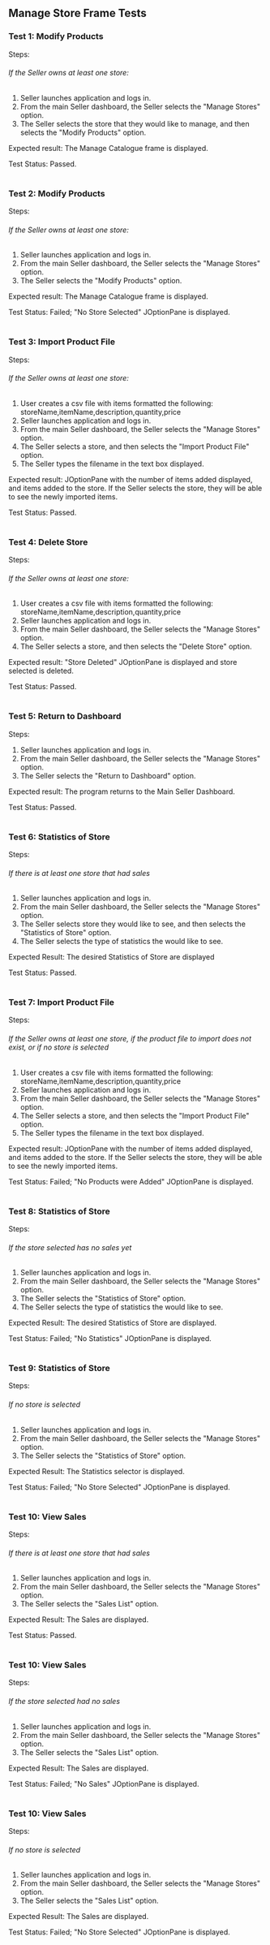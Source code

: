<h2> Manage Store Frame Tests </h2>

<h3>Test 1: Modify Products</h3>
Steps:
<h6>If the Seller owns at least one store:</h6>

<ol>
<li> Seller launches application and logs in.
<li> From the main Seller dashboard, the
   Seller selects the "Manage Stores" option.
<li> The Seller selects the store that they
would like to manage, and then selects the
"Modify Products" option.
</ol>

Expected result: The Manage Catalogue frame is displayed.

Test Status: Passed.
<br><br>

<h3>Test 2: Modify Products</h3>
Steps:
<h6>If the Seller owns at least one store:</h6>

<ol>
<li> Seller launches application and logs in.
<li> From the main Seller dashboard, the
   Seller selects the "Manage Stores" option.
<li> The Seller selects the
"Modify Products" option.
</ol>

Expected result: The Manage Catalogue frame is displayed.

Test Status: Failed; "No Store Selected" JOptionPane is displayed.
<br><br>

<h3>Test 3: Import Product File</h3>
Steps:
<h6>If the Seller owns at least one store:</h6>

<ol>
<li> User creates a csv file with items formatted the following:
storeName,itemName,description,quantity,price
<li> Seller launches application and logs in.
<li> From the main Seller dashboard, the
   Seller selects the "Manage Stores" option.
<li> The Seller selects a store, and then selects the "Import Product File" 
option.
<li> The Seller types the filename in the text box displayed.
</ol>

Expected result: JOptionPane with the number of items added displayed, and 
items added to the store. If the Seller selects the store, they will be able 
to see the newly imported items.

Test Status: Passed.
<br><br>

<h3>Test 4: Delete Store</h3>
Steps:
<h6>If the Seller owns at least one store:</h6>

<ol>
<li> User creates a csv file with items formatted the following:
storeName,itemName,description,quantity,price
<li> Seller launches application and logs in.
<li> From the main Seller dashboard, the
   Seller selects the "Manage Stores" option.
<li> The Seller selects a store, and then selects the "Delete Store" option.
</ol>

Expected result: "Store Deleted" JOptionPane is displayed and store selected
is deleted.

Test Status: Passed.
<br><br>

<h3>Test 5: Return to Dashboard</h3>
Steps:

<ol>
<li> Seller launches application and logs in.
<li> From the main Seller dashboard, the
   Seller selects the "Manage Stores" option.
<li> The Seller selects the "Return to Dashboard" option.
</ol>

Expected result: The program returns to the Main Seller Dashboard.

Test Status: Passed.
<br><br>

<h3>Test 6: Statistics of Store</h3>
Steps:
<h6> If there is at least one store that had sales</h6>
<ol>
<li> Seller launches application and logs in.
<li> From the main Seller dashboard, the
   Seller selects the "Manage Stores" option.
<li> The Seller selects store they would like to see, and then selects
the "Statistics of Store" option.
<li> The Seller selects the type of statistics the would like to see.
</ol>

Expected Result: The desired Statistics of Store are displayed

Test Status: Passed.
<br><br>

<h3>Test 7: Import Product File</h3>
Steps:
<h6>If the Seller owns at least one store, if the product file to import does
not exist, or if no store is selected</h6>

<ol>
<li> User creates a csv file with items formatted the following:
storeName,itemName,description,quantity,price
<li> Seller launches application and logs in.
<li> From the main Seller dashboard, the
   Seller selects the "Manage Stores" option.
<li> The Seller selects a store, and then selects the "Import Product File" 
option.
<li> The Seller types the filename in the text box displayed.
</ol>

Expected result: JOptionPane with the number of items added displayed, and
items added to the store. If the Seller selects the store, they will be able
to see the newly imported items.

Test Status: Failed; "No Products were Added" JOptionPane is displayed.
<br><br>

<h3>Test 8: Statistics of Store</h3>
Steps:
<h6>If the store selected has no sales yet</h6>
<ol>
<li> Seller launches application and logs in.
<li> From the main Seller dashboard, the
   Seller selects the "Manage Stores" option.
<li> The Seller selects the "Statistics of Store" option.
<li> The Seller selects the type of statistics the would like to see.
</ol>

Expected Result: The desired Statistics of Store are displayed.

Test Status: Failed; "No Statistics" JOptionPane is displayed.
<br><br>

<h3>Test 9: Statistics of Store</h3>
Steps:
<h6>If no store is selected</h6>
<ol>
<li> Seller launches application and logs in.
<li> From the main Seller dashboard, the
   Seller selects the "Manage Stores" option.
<li> The Seller selects the "Statistics of Store" option.
</ol>

Expected Result: The Statistics selector is displayed.

Test Status: Failed; "No Store Selected" JOptionPane is displayed.
<br><br>

<h3>Test 10: View Sales</h3>
Steps:
<h6> If there is at least one store that had sales</h6>
<ol>
<li> Seller launches application and logs in.
<li> From the main Seller dashboard, the
   Seller selects the "Manage Stores" option.
<li> The Seller selects the "Sales List" option.
</ol>

Expected Result: The Sales are displayed.

Test Status: Passed.
<br><br>

<h3>Test 10: View Sales</h3>
Steps:
<h6> If the store selected had no sales</h6>
<ol>
<li> Seller launches application and logs in.
<li> From the main Seller dashboard, the
   Seller selects the "Manage Stores" option.
<li> The Seller selects the "Sales List" option.
</ol>

Expected Result: The Sales are displayed.

Test Status: Failed; "No Sales" JOptionPane is displayed.
<br><br>

<h3>Test 10: View Sales</h3>
Steps:
<h6> If no store is selected</h6>
<ol>
<li> Seller launches application and logs in.
<li> From the main Seller dashboard, the
   Seller selects the "Manage Stores" option.
<li> The Seller selects the "Sales List" option.
</ol>

Expected Result: The Sales are displayed.

Test Status: Failed; "No Store Selected" JOptionPane is displayed.
<br><br>

